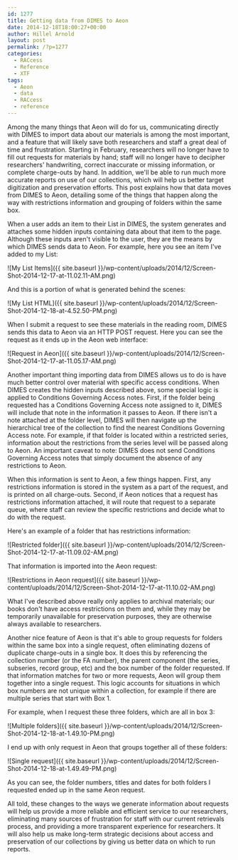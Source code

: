 ```yaml
---
id: 1277
title: Getting data from DIMES to Aeon
date: 2014-12-18T18:00:27+00:00
author: Hillel Arnold
layout: post
permalink: /?p=1277
categories:
  - RACcess
  - Reference
  - XTF
tags:
  - Aeon
  - data
  - RACcess
  - reference
---
```

Among the many things that Aeon will do for us, communicating directly with DIMES to import data about our materials is among the most important, and a feature that will likely save both researchers and staff a great deal of time and frustration. Starting in February, researchers will no longer have to fill out requests for materials by hand; staff will no longer have to decipher researchers' handwriting, correct inaccurate or missing information, or complete charge-outs by hand. In addition, we'll be able to run much more accurate reports on use of our collections, which will help us better target digitization and preservation efforts. This post explains how that data moves from DIMES to Aeon, detailing some of the things that happen along the way with restrictions information and grouping of folders within the same box.<!--more-->

When a user adds an item to their List in DIMES, the system generates and attaches some hidden inputs containing data about that item to the page. Although these inputs aren't visible to the user, they are the means by which DIMES sends data to Aeon. For example, here you see an item I've added to my List:

![My List Items]({{ site.baseurl }}/wp-content/uploads/2014/12/Screen-Shot-2014-12-17-at-11.02.11-AM.png)

And this is a portion of what is generated behind the scenes:

![My List HTML]({{ site.baseurl }}/wp-content/uploads/2014/12/Screen-Shot-2014-12-18-at-4.52.50-PM.png)

When I submit a request to see these materials in the reading room, DIMES sends this data to Aeon via an HTTP POST request. Here you can see the request as it ends up in the Aeon web interface:

![Request in Aeon]({{ site.baseurl }}/wp-content/uploads/2014/12/Screen-Shot-2014-12-17-at-11.05.17-AM.png)

Another important thing importing data from DIMES allows us to do is have much better control over material with specific access conditions. When DIMES creates the hidden inputs described above, some special logic is applied to Conditions Governing Access notes. First, if the folder being requested has a Conditions Governing Access note assigned to it, DIMES will include that note in the information it passes to Aeon. If there isn't a note attached at the folder level, DIMES will then navigate up the hierarchical tree of the collection to find the nearest Conditions Governing Access note. For example, if that folder is located within a restricted series, information about the restrictions from the series level will be passed along to Aeon. An important caveat to note: DIMES does not send Conditions Governing Access notes that simply document the absence of any restrictions to Aeon.

When this information is sent to Aeon, a few things happen. First, any restrictions information is stored in the system as a part of the request, and is printed on all charge-outs. Second, if Aeon notices that a request has restrictions information attached, it will route that request to a separate queue, where staff can review the specific restrictions and decide what to do with the request.

Here's an example of a folder that has restrictions information:

![Restricted folder]({{ site.baseurl }}/wp-content/uploads/2014/12/Screen-Shot-2014-12-17-at-11.09.02-AM.png)

That information is imported into the Aeon request:

![Restrictions in Aeon request]({{ site.baseurl }}/wp-content/uploads/2014/12/Screen-Shot-2014-12-17-at-11.10.02-AM.png)

What I've described above really only applies to archival materials; our books don't have access restrictions on them and, while they may be temporarily unavailable for preservation purposes, they are otherwise always available to researchers.

Another nice feature of Aeon is that it's able to group requests for folders within the same box into a single request, often eliminating dozens of duplicate charge-outs in a single box. It does this by referencing the collection number (or the FA number), the parent component (the series, subseries, record group, etc) and the box number of the folder requested. If that information matches for two or more requests, Aeon will group them together into a single request. This logic accounts for situations in which box numbers are not unique within a collection, for example if there are multiple series that start with Box 1.

For example, when I request these three folders, which are all in box 3:

![Multiple folders]({{ site.baseurl }}/wp-content/uploads/2014/12/Screen-Shot-2014-12-18-at-1.49.10-PM.png)

I end up with only request in Aeon that groups together all of these folders:

![Single request]({{ site.baseurl }}/wp-content/uploads/2014/12/Screen-Shot-2014-12-18-at-1.49.49-PM.png)

As you can see, the folder numbers, titles and dates for both folders I requested ended up in the same Aeon request.

All told, these changes to the ways we generate information about requests will help us provide a more reliable and efficient service to our researchers, eliminating many sources of frustration for staff with our current retrievals process, and providing a more transparent experience for researchers. It will also help us make long-term strategic decisions about access and preservation of our collections by giving us better data on which to run reports.
